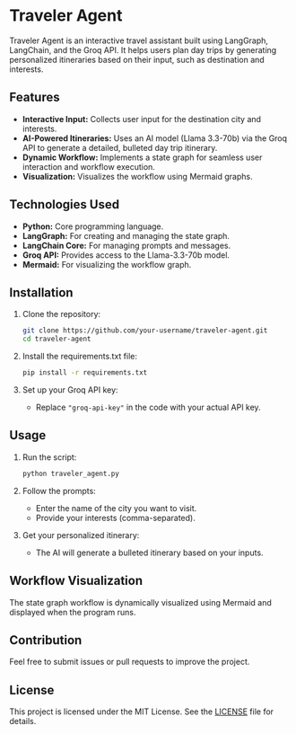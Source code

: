 # Traveler Agent

Traveler Agent is an interactive travel assistant built using LangGraph, LangChain, and the Groq API. It helps users plan day trips by generating personalized itineraries based on their input, such as destination and interests.

## Features

- **Interactive Input:** Collects user input for the destination city and interests.
- **AI-Powered Itineraries:** Uses an AI model (Llama 3.3-70b) via the Groq API to generate a detailed, bulleted day trip itinerary.
- **Dynamic Workflow:** Implements a state graph for seamless user interaction and workflow execution.
- **Visualization:** Visualizes the workflow using Mermaid graphs.

## Technologies Used

- **Python:** Core programming language.
- **LangGraph:** For creating and managing the state graph.
- **LangChain Core:** For managing prompts and messages.
- **Groq API:** Provides access to the Llama-3.3-70b model.
- **Mermaid:** For visualizing the workflow graph.

## Installation

1. Clone the repository:
    ```bash
    git clone https://github.com/your-username/traveler-agent.git
    cd traveler-agent
    ```

2. Install the requirements.txt file:
    ```bash
    pip install -r requirements.txt
    ```

3. Set up your Groq API key:
    - Replace `"groq-api-key"` in the code with your actual API key.

## Usage

1. Run the script:
    ```bash
    python traveler_agent.py
    ```

2. Follow the prompts:
    - Enter the name of the city you want to visit.
    - Provide your interests (comma-separated).

3. Get your personalized itinerary:
    - The AI will generate a bulleted itinerary based on your inputs.


## Workflow Visualization

The state graph workflow is dynamically visualized using Mermaid and displayed when the program runs.

## Contribution

Feel free to submit issues or pull requests to improve the project.

## License

This project is licensed under the MIT License. See the [LICENSE](LICENSE) file for details.


